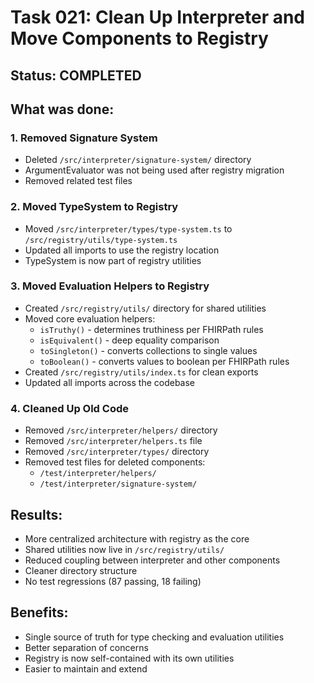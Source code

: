 # Task 021: Clean Up Interpreter and Move Components to Registry

## Status: COMPLETED

## What was done:

### 1. **Removed Signature System**
- Deleted `/src/interpreter/signature-system/` directory
- ArgumentEvaluator was not being used after registry migration
- Removed related test files

### 2. **Moved TypeSystem to Registry**
- Moved `/src/interpreter/types/type-system.ts` to `/src/registry/utils/type-system.ts`
- Updated all imports to use the registry location
- TypeSystem is now part of registry utilities

### 3. **Moved Evaluation Helpers to Registry**
- Created `/src/registry/utils/` directory for shared utilities
- Moved core evaluation helpers:
  - `isTruthy()` - determines truthiness per FHIRPath rules
  - `isEquivalent()` - deep equality comparison
  - `toSingleton()` - converts collections to single values
  - `toBoolean()` - converts values to boolean per FHIRPath rules
- Created `/src/registry/utils/index.ts` for clean exports
- Updated all imports across the codebase

### 4. **Cleaned Up Old Code**
- Removed `/src/interpreter/helpers/` directory
- Removed `/src/interpreter/helpers.ts` file
- Removed `/src/interpreter/types/` directory
- Removed test files for deleted components:
  - `/test/interpreter/helpers/`
  - `/test/interpreter/signature-system/`

## Results:
- More centralized architecture with registry as the core
- Shared utilities now live in `/src/registry/utils/`
- Reduced coupling between interpreter and other components
- Cleaner directory structure
- No test regressions (87 passing, 18 failing)

## Benefits:
- Single source of truth for type checking and evaluation utilities
- Better separation of concerns
- Registry is now self-contained with its own utilities
- Easier to maintain and extend